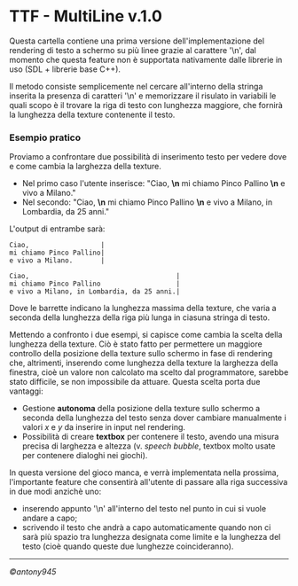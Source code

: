 ﻿# TTF - MultiLine v.1.0

Questa cartella contiene una prima versione dell'implementazione del rendering di testo a schermo su più linee grazie al carattere '\n', dal momento che questa feature non è supportata nativamente dalle librerie in uso (SDL + librerie base C++).

Il metodo consiste semplicemente nel cercare all'interno della stringa inserita la presenza di caratteri '\n' e memorizzare il risulato in variabili le quali scopo è il trovare la riga di testo con lunghezza maggiore, che fornirà la lunghezza della texture contenente il testo.
### Esempio pratico
Proviamo a confrontare due possibilità di inserimento testo per vedere dove e come cambia la larghezza della texture.
* Nel primo caso l'utente inserisce:
"Ciao, **\n** mi chiamo Pinco Pallino **\n** e vivo a Milano."
* Nel secondo:
"Ciao, **\n** mi chiamo Pinco Pallino **\n** e vivo a Milano, in Lombardia, da 25 anni."

L'output di entrambe sarà:
```
Ciao,                  |
mi chiamo Pinco Pallino|
e vivo a Milano.       |
```
```
Ciao,                                     |
mi chiamo Pinco Pallino                   |
e vivo a Milano, in Lombardia, da 25 anni.|
```

Dove le barrette indicano la lunghezza massima della texture, che varia a seconda della lunghezza della riga più lunga in ciasuna stringa di testo.

Mettendo a confronto i due esempi, si capisce come cambia la scelta della lunghezza della texture.
Ciò è stato fatto per permettere un maggiore controllo della posizione della texture sullo schermo in fase di rendering che, altrimenti, inserendo come lunghezza della texture la larghezza della finestra, cioè un valore non calcolato ma scelto dal programmatore, sarebbe stato difficile, se non impossibile da attuare. Questa scelta porta due vantaggi:
* Gestione **autonoma** della posizione della texture sullo schermo a seconda della lunghezza del testo senza dover cambiare manualmente i valori _x_ e _y_ da inserire in input nel rendering.
* Possibilità di creare **textbox** per contenere il testo, avendo una misura precisa di larghezza e altezza (v. _speech bubble_, textbox molto usate per contenere dialoghi nei giochi).

In questa versione del gioco manca, e verrà implementata nella prossima, l'importante feature che consentirà all'utente di passare alla riga successiva in due modi anzichè uno:
* inserendo appunto '\n' all'interno del testo nel punto in cui si vuole andare a capo;
* scrivendo il testo che andrà a capo automaticamente quando non ci sarà più spazio tra lunghezza designata come limite e la lunghezza del testo (cioè quando queste due lunghezze coincideranno).

___

*©antony945*
